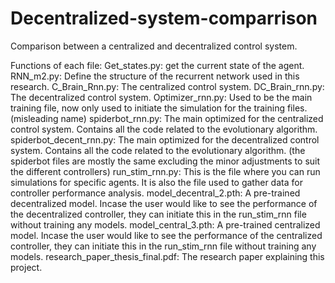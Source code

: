 # Decentralized-system-comparrison
Comparison between a centralized and decentralized control system. 

Functions of each file:
Get_states.py: get the current state of the agent.
RNN_m2.py: Define the structure of the recurrent network used in this research.
C_Brain_Rnn.py: The centralized control system.
DC_Brain_rnn.py: The decentralized control system.
Optimizer_rnn.py: Used to be the main training file, now only used to initiate the simulation for the training files.(misleading name)
spiderbot_rnn.py: The main optimized for the centralized control system. Contains all the code related to the evolutionary algorithm.
spiderbot_decent_rnn.py: The main optimized for the decentralized control system. Contains all the code related to the evolutionary algorithm.
(the spiderbot files are mostly the same excluding the minor adjustments to suit the different controllers)
run_stim_rnn.py: This is the file where you can run simulations for specific agents. It is also the file used to gather data for controller performance analysis.
model_decentral_2.pth: A pre-trained decentralized model. Incase the user would like to see the performance of the decentralized controller, they can initiate this in the run_stim_rnn file without training any models.
model_central_3.pth: A pre-trained centralized model. Incase the user would like to see the performance of the centralized controller, they can initiate this in the run_stim_rnn file without training any models.
research_paper_thesis_final.pdf: The research paper explaining this project.


